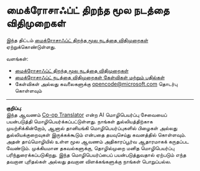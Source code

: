 <!--
CO_OP_TRANSLATOR_METADATA:
{
  "original_hash": "c06b12caf3c901eb3156e3dd5b0aea56",
  "translation_date": "2025-10-11T10:56:53+00:00",
  "source_file": "CODE_OF_CONDUCT.md",
  "language_code": "ta"
}
-->
# மைக்ரோசாஃப்ட் திறந்த மூல நடத்தை விதிமுறைகள்

இந்த திட்டம் [மைக்ரோசாஃப்ட் திறந்த மூல நடத்தை விதிமுறைகள்](https://opensource.microsoft.com/codeofconduct/) ஏற்றுக்கொண்டுள்ளது.

வளங்கள்:

- [மைக்ரோசாஃப்ட் திறந்த மூல நடத்தை விதிமுறைகள்](https://opensource.microsoft.com/codeofconduct/)
- [மைக்ரோசாஃப்ட் நடத்தை விதிமுறைகள் கேள்விகள் மற்றும் பதில்கள்](https://opensource.microsoft.com/codeofconduct/faq/)
- கேள்விகள் அல்லது கவலைகளுக்கு [opencode@microsoft.com](mailto:opencode@microsoft.com) தொடர்பு கொள்ளவும்

---

**குறிப்பு**:  
இந்த ஆவணம் [Co-op Translator](https://github.com/Azure/co-op-translator) என்ற AI மொழிபெயர்ப்பு சேவையைப் பயன்படுத்தி மொழிபெயர்க்கப்பட்டுள்ளது. நாங்கள் துல்லியத்திற்காக முயற்சிக்கின்றோம், ஆனால் தானியங்கி மொழிபெயர்ப்புகளில் பிழைகள் அல்லது துல்லியக்குறைவுகள் இருக்கக்கூடும் என்பதை தயவுசெய்து கவனத்தில் கொள்ளவும். அதன் தாய்மொழியில் உள்ள மூல ஆவணம் அதிகாரப்பூர்வ ஆதாரமாகக் கருதப்பட வேண்டும். முக்கியமான தகவல்களுக்கு, தொழில்முறை மனித மொழிபெயர்ப்பு பரிந்துரைக்கப்படுகிறது. இந்த மொழிபெயர்ப்பைப் பயன்படுத்துவதால் ஏற்படும் எந்த தவறான புரிதல்கள் அல்லது தவறான விளக்கங்களுக்கு நாங்கள் பொறுப்பல்ல.